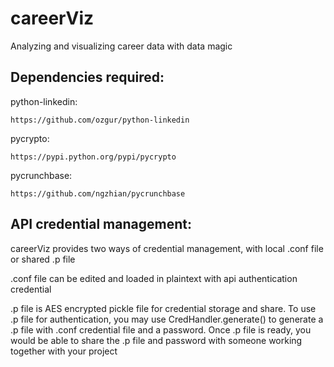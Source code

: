 # careerViz

Analyzing and visualizing career data with data magic

## Dependencies required:

python-linkedin:
	
	https://github.com/ozgur/python-linkedin

pycrypto:
	
	https://pypi.python.org/pypi/pycrypto

pycrunchbase:

	https://github.com/ngzhian/pycrunchbase

## API credential management:

careerViz provides two ways of credential management, with local .conf file or shared .p file

.conf file can be edited and loaded in plaintext with api authentication credential

.p file is AES encrypted pickle file for credential storage and share. To use .p file for authentication, you may use CredHandler.generate() to generate a .p file with .conf credential file and a password. Once .p file is ready, you would be able to share the .p file and password with someone working together with your project
